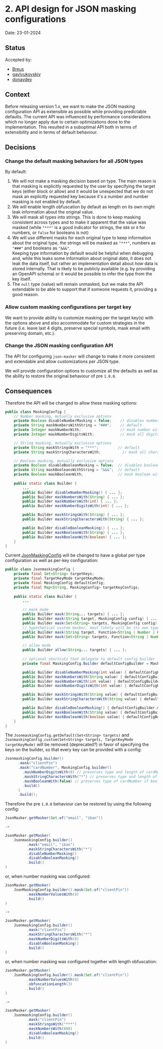 # 2. API design for JSON masking configurations

Date: 23-01-2024

## Status

Accepted by:
- [Breus](https://github.com/Breus)
- [gavlyukovskiy](https://github.com/gavlyukovskiy)
- [donavdey](https://github.com/donavdey)

## Context

Before releasing version 1.x, we want to make the JSON masking configuration API as extensible as possible while
providing predictable defaults. The current API was influenced by performance considerations which no longer apply due
to certain optimizations done to the implementation. This resulted in a suboptimal API both in terms of extensibility
and in terms of default behaviour.

## Decisions

### Change the default masking behaviors for all JSON types

By default:
1. We will not make a masking decision based on type. 
    The main reason is that masking is explicitly requested by the user by specifying the target keys (either block
    or allow) and it would be unexpected that we do not mask an explicitly requested key because it's a number and 
    number masking is not enabled by default.
2. We will enable length obfuscation by default as length on its own might leak information about the original value.
3. We will mask all types into strings.
    This is done to keep masking consistent across types and to make it apparent that the value was masked (while `"***"`
    is a good indicator for strings, the `888` or `0` for numbers, or `false` for booleans is not)
4. We will use different masks for each original type to keep information about the original type, the strings will 
    be masked as `"***"`, numbers as `"###"` and booleans as `"&&&"`.  
  Keeping type information by default would be helpful when debugging and, while this leaks some information about 
    original _data_, it does not leak the data itself, but rather an implementation detail about _how_ data is stored
    internally. That is likely to be publicly available (e.g. by providing an OpenAPI schema) or it would be possible
    to infer the type from the key itself.
5. The `null` type (value) will remain unmasked, but we make the API extendable to be able to support that if someone requests it, providing a good reason.

### Allow custom masking configurations per target key

We want to provide ability to customize masking per the target key(s) with the options above and also accommodate for
custom strategies in the future (i.e. leave last 4 digits, preserve special symbols, mask email with preserving domain, etc.).

### Change the JSON masking configuration API

The API for configuring `json-masker` will change to make it more consistent and extendable and allow customizations
per JSON type.

We will provide configuration options to customize all the defaults as well as the ability to restore the original
behaviour of pre `1.0.0`.

## Consequences

Therefore the API will be changed to allow these masking options:
```java
public class MaskingConfig {
    // Number masking, mutually exclusive options
    private Boolean disableNumberMasking = false;    // disables number masking
    private String maskNumbersWithString = "###";    // default
    private Integer maskNumberWith;                  // mask number with another number, i.e. 0. Preserves the type 
    private Integer maskNumberDigitsWith;            // mask all digits of a number with masking digit, must be 1 <= x <= 9 to avoid leading zeroes, preserves original length

    // String masking, mutually exclusive options
    private String maskStringsWith = "***";         // default
    private String maskStringCharactersWith;          // mask all characters with masking string, preserves original length

    // Boolean masking, mutually exclusive options
    private Boolean disableBooleanMasking = false;  // disables boolean masking
    private String maskBooleansWithString = "&&&";  // default
    private Boolean maskBooleanWith;                // mask boolean with another boolean, i.e. false. Preserves the type
    
    public static class Builder {
        ...
        public Builder disableNumberMasking() { ... };
        public Builder maskNumbersWith(String) { ... };
        public Builder maskNumbersWith(int) { ... };
        public Builder maskNumberDigitsWith(int) { ... };

        public Builder maskStringsWith(String) { ... };
        public Builder maskStringCharactersWith(String) { ... };

        public Builder disableBooleanMasking() { ... };
        public Builder maskBooleanWith(String) { ... };
        public Builder maskBooleanWith(boolean) { ... };
    }
} 
```

Current [JsonMaskingConfig](../src/main/java/dev/blaauwendraad/masker/json/config/JsonMaskingConfig.java) will be changed 
to have a global per type configuration as well as per-key configuration:
```java
public class JsonmaskingConfig {
    private final Set<String> targetKeys;
    private final TargetKeyMode targetKeyMode;
    private final MaskingConfig defaultConfig;
    private final Map<String, MaskingConfig> targetKeyConfigs;
    
    public static class Builder {
        ...

        // mask mode
        public Builder mask(String... targets) { ... };
        public Builder mask(String target, MaskingConfig config) { ... };
        public Builder mask(Set<String> targets, MaskingConfig config) { ... };
        // hypothetical custom masker, most likely will be its own type instead of Function
        public Builder mask(String target, Function<String | Number | Boolean, String> mapper) { ... };
        public Builder mask(Set<String> targets, Function<String | Number | Boolean, String> mapper) { ... };

        // allow mode
        public Builder allow(String... targets) { ... };
        
        // optional shortcuts that delegate to default config builder
        private final MaskingConfig.Builder defaultConfigBuilder = MaskingConfig.builder();

        public Builder disableNumberMasking(int value) { defaultConfigBuilder.disableNumberMasking() };
        public Builder maskNumbersWith(String value) { defaultConfigBuilder.maskNumbersWith(value) };
        public Builder maskNumbersWith(int value) { defaultConfigBuilder.maskNumbersWith(value) };
        public Builder maskNumberDigitsWith(int value) { defaultConfigBuilder.maskNumberDigitsWith(value) };

        public Builder maskStringsWith(String value) { defaultConfigBuilder.maskStringsWith(value) };
        public Builder maskStringCharactersWith(String value) { defaultConfigBuilder.maskStringCharactersWith(value) };

        public Builder disableBooleanMasking() { defaultConfigBuilder.disableBooleanMasking() };
        public Builder maskBooleanWith(String value) { defaultConfigBuilder.maskBooleanWith(value) };
        public Builder maskBooleanWith(boolean value) { defaultConfigBuilder.maskBooleanWith(value) };
    }
}
```

The `JsonmaskingConfig.getDefault(Set<String> targets)` and
`JsonmaskingConfig.custom(Set<String> targets, TargetKeyMode targetKeyMode)` will be removed (deprecated?) in favor of 
specifying the keys on the builder, so that every key can be provided with a config:
```java
JsonmaskingConfig.builder()
      .mask("clientPin")
      .mask("cardNumber", MaskingConfig.builder()
        .maskNumberDigitsWith(8) // preserves type and length of cardNumber if number
        .maskStringCharactersWith("*") // preserves type and length of cardNumber if string
        .maskBooleanWith(false) // preserves type of cardNumber if boolean (¯\_(ツ)_/¯)
        .build()
      )
      .build();
```

Therefore the pre `1.0.0` behaviour can be restored by using the following config:
```java
JsonMasker.getMasker(Set.of("email", "iban"))

->

JsonMasker.getMasker(
    JsonmaskingConfig.builder()
          .mask("email", "iban")
          .maskStringCharactersWith("*")
          .disableNumberMasking()
          .disableBooleanMasking()
          .build()
)
```
or, when number masking was configured:
```java
JsonMasker.getMasker(
    JsonMaskingConfig.builder().mask(Set.of("clientPin"))
          .maskNumberValuesWith(8)
          .build()
)

->

JsonMasker.getMasker(
    JsonmaskingConfig.builder()
          .mask("clientPin")
          .maskStringCharactersWith("*")
          .maskNumberDigitsWith(8)
          .disableBooleanMasking()
          .build()
)
```

or, when number masking was configured together with length obfuscation:
```java
JsonMasker.getMasker(
    JsonMaskingConfig.builder().mask(Set.of("clientPin"))
          .maskNumberValuesWith(8)
          .obfuscationLength(3)
          .build()
)

->

JsonMasker.getMasker(
    JsonmaskingConfig.builder()
          .mask("clientPin")
          .maskStringsWith("***")
          .maskNumbersWith(888)
          .disableBooleanMasking()
          .build()
)
``` 